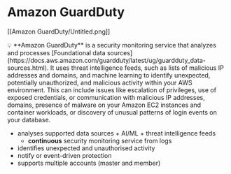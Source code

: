 # Amazon GuardDuty

[[Amazon GuardDuty/Untitled.png]]

<aside>
💡 **Amazon GuardDuty** is a security monitoring service that analyzes and processes [Foundational data sources](https://docs.aws.amazon.com/guardduty/latest/ug/guardduty_data-sources.html). It uses threat intelligence feeds, such as lists of malicious IP addresses and domains, and machine learning to identify unexpected, potentially unauthorized, and malicious activity within your AWS environment. This can include issues like escalation of privileges, use of exposed credentials, or communication with malicious IP addresses, domains, presence of malware on your Amazon EC2 instances and container workloads, or discovery of unusual patterns of login events on your database.

</aside>

- analyses supported data sources + AI/ML + threat intelligence feeds
    - **continuous** security monitoring service from logs
- identifies unexpected and unauthorised activity
- notify or event-driven protection
- supports multiple accounts (master and member)
